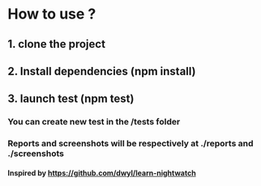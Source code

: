 # How to use ?
## 1. clone the project
## 2. Install dependencies (npm install)
## 3. launch test (npm test)
  ### You can create new test in the /tests folder
  ### Reports and screenshots will be respectively at ./reports and ./screenshots


#### Inspired by https://github.com/dwyl/learn-nightwatch